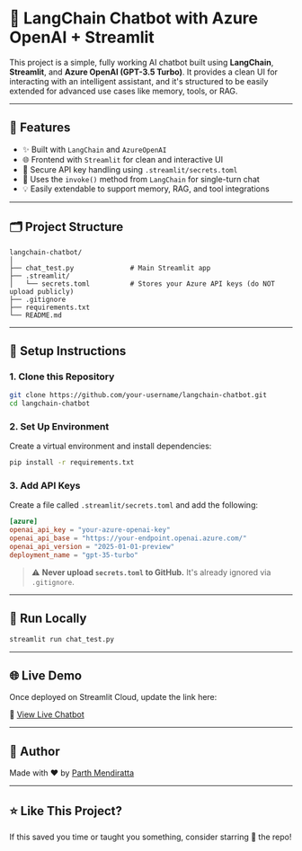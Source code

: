 # 💬 LangChain Chatbot with Azure OpenAI + Streamlit

This project is a simple, fully working AI chatbot built using **LangChain**, **Streamlit**, and **Azure OpenAI (GPT-3.5 Turbo)**. It provides a clean UI for interacting with an intelligent assistant, and it's structured to be easily extended for advanced use cases like memory, tools, or RAG.

---

## 🚀 Features

- ✨ Built with `LangChain` and `AzureOpenAI`
- 🌐 Frontend with `Streamlit` for clean and interactive UI
- 🔐 Secure API key handling using `.streamlit/secrets.toml`
- 🧠 Uses the `invoke()` method from `LangChain` for single-turn chat
- 💡 Easily extendable to support memory, RAG, and tool integrations

---

## 🗂️ Project Structure

```
langchain-chatbot/
│
├── chat_test.py              # Main Streamlit app
├── .streamlit/
│   └── secrets.toml          # Stores your Azure API keys (do NOT upload publicly)
├── .gitignore
├── requirements.txt
└── README.md
```

---

## 🔧 Setup Instructions

### 1. Clone this Repository

```bash
git clone https://github.com/your-username/langchain-chatbot.git
cd langchain-chatbot
```

### 2. Set Up Environment

Create a virtual environment and install dependencies:

```bash
pip install -r requirements.txt
```

### 3. Add API Keys

Create a file called `.streamlit/secrets.toml` and add the following:

```toml
[azure]
openai_api_key = "your-azure-openai-key"
openai_api_base = "https://your-endpoint.openai.azure.com/"
openai_api_version = "2025-01-01-preview"
deployment_name = "gpt-35-turbo"
```

> ⚠️ **Never upload `secrets.toml` to GitHub.** It's already ignored via `.gitignore`.

---

## 🧪 Run Locally

```bash
streamlit run chat_test.py
```

---

## 🌐 Live Demo

Once deployed on Streamlit Cloud, update the link here:

🔗 [View Live Chatbot](https://your-streamlit-app-link)

---

## 🙌 Author

Made with ❤️ by [Parth Mendiratta](https://github.com/parthmendiratta)

---

## ⭐ Like This Project?

If this saved you time or taught you something, consider starring 🌟 the repo!
